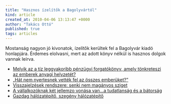 ```yaml
---
title: "Hasznos ízelítők a Bagolyvártól"
kind: article
created_at: 2010-04-06 13:13:47 +0000
author: "Takács Ottó"
published: true
tags: articles
---
```

Mostanság nagyon jó kivonatok, ízelítők kerültek fel a Bagolyvár kiadó honlapjára. Érdemes elolvasni, mert az adott könyv nélkül is hasznos dolgok vannak leírva.

<!--break-->

* [Melyik az a tíz leggyakoribb pénzügyi forgatókönyv, amely tönkreteszi az emberek anyagi helyzetét?](http://www.bagolyvar.hu/download/cikkek/cikk_b005_penzugyi_forgatokonyvek.pdf)
* [„Hát nem nyertesnek vették fel az összes emberüket?”](http://www.bagolyvar.hu/download/cikkek/cikk_b004_covey_nyertesnek.pdf)
* [Visszajelzések rendszere: senki nem magányos sziget](http://www.bagolyvar.hu/download/cikkek/cikk_b003_kiyosaki_visszajelzesek.pdf)
* [A vállalkozóknak két jellemzo vonása van…a tudatlanság és a bátorság](http://www.bagolyvar.hu/download/cikkek/cikk_b002_kiyosaki_vallalkozok_2_vonasa.pdf)
* [Gazdag hálózatépítő, szegény hálózatépítő](http://www.bagolyvar.hu/download/gazdag/kiyosaki_interju.pdf)



<div class='old-comments'></div>